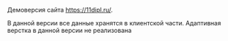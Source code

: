 Демоверсия сайта https://11dipl.ru/.

В данной версии все данные хранятся в клиентской части. Адаптивная верстка в данной версии не реализована

